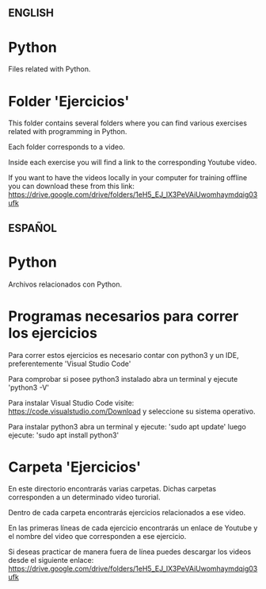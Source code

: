 ## ENGLISH

# Python
Files related with Python.

# Folder 'Ejercicios'
This folder contains several folders where you can find various exercises related with programming in Python.

Each folder corresponds to a video.

Inside each exercise you will find a link to the corresponding Youtube video.

If you want to have the videos locally in your computer for training offline you can download these
from this link: https://drive.google.com/drive/folders/1eH5_EJ_lX3PeVAiUwomhaymdqig03ufk

## ESPAÑOL

# Python
Archivos relacionados con Python.

# Programas necesarios para correr los ejercicios
Para correr estos ejercicios es necesario contar con python3 y un IDE, preferentemente 'Visual Studio Code'

Para comprobar si posee python3 instalado abra un terminal y ejecute 'python3 -V'

Para instalar Visual Studio Code visite:
https://code.visualstudio.com/Download
y seleccione su sistema operativo.

Para instalar python3 abra un terminal y ejecute:
'sudo apt update'
luego ejecute:
'sudo apt install python3'

# Carpeta 'Ejercicios'
En este directorio encontrarás varias carpetas. Dichas carpetas corresponden a un determinado video turorial.

Dentro de cada carpeta encontrarás ejercicios relacionados a ese video.

En las primeras líneas de cada ejercicio encontrarás un enlace de Youtube y el nombre del video que corresponden a ese ejercicio.

Si deseas practicar de manera fuera de línea puedes descargar los videos desde el siguiente enlace:
https://drive.google.com/drive/folders/1eH5_EJ_lX3PeVAiUwomhaymdqig03ufk